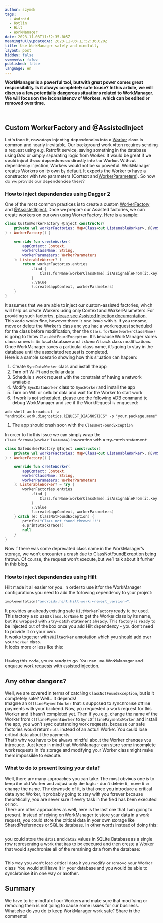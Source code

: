 ```yaml
---
author: szymek
tags:
  - Android
  - Kotlin
  - Hilt
  - WorkManager
date: 2023-11-03T11:52:35.005Z
meaningfullyUpdatedAt: 2023-11-03T11:52:36.020Z
title: Use WorkManager safely and mindfully
layout: post
hidden: false
comments: false
published: false
language: en
---
```

**WorkManager is a powerful tool, but with great power comes great responsibility. Is it always completely safe to use? In this article, we will discuss a few potentially dangerous situations related to WorkManager. We will focus on the inconsistency of Workers, which can be edited or removed over time.**

**<br/>**

## **Custom WorkerFactory and @AssistedInject**

Let's face it, nowadays injecting dependencies into a [Worker](https://developer.android.com/reference/androidx/work/Worker) class is common and nearly inevitable. Our background work often requires sending a request using e.g. Retrofit service, saving something in the database using *Dao* or simply separating logic from Worker. It would be great if we could inject these dependencies directly into the Worker. Without dependency injection, Workers would not be so powerful. WorkManager creates Workers on its own by default. It expects the Worker to have a constructor with two parameters (Context and [WorkerParameters](https://developer.android.com/reference/androidx/work/WorkerParameters)). So how do we provide our dependencies there?

### How to inject dependencies using Dagger 2

One of the most common practices is to create a custom [WorkerFactory](https://developer.android.com/reference/androidx/work/WorkerFactory) and [@AssistedInject.](https://dagger.dev/dev-guide/assisted-injection.html) Once we prepare our Assisted factories, we can create workers on our own using WorkerFactory. Here is a sample:

```kotlin
class CustomWorkerFactory @Inject constructor(
    private val workerFactories: Map<Class<out ListenableWorker>, @JvmSuppressWildcards MyWorkerAssistedFactory>
) : WorkerFactory() {

    override fun createWorker(
        appContext: Context,
        workerClassName: String,
        workerParameters: WorkerParameters
    ): ListenableWorker? {
        return workerFactories.entries
            .find {
                Class.forName(workerClassName).isAssignableFrom(it.key)
            }
            ?.value
            ?.create(appContext, workerParameters)
    }
}
```

It assumes that we are able to inject our custom-assisted factories, which will help us create Workers using only Context and WorkerParameters. For providing such factories, [please see Assisted Injection documentation](https://dagger.dev/dev-guide/assisted-injection.html). \
This code works fine, however there is one issue with it. If you rename, move or delete the Worker’s class and you had a work request scheduled for the class before modification, then the `Class.forName(workerClassName)` is going to throw `ClassNotFoundException`. It’s because WorkManager stores class names in its local database and it doesn’t track class modifications. Once WorkManager saves a particular class name, it’s going to stay in the database until the associated request is completed.\
Here is a sample scenario showing how this situation can happen:

1. Create `SyncDataWorker` class and install the app
2. Turn off Wi-Fi and cellular data
3. Schedule a work request with the constraint of having a network available
4. Modify `SyncDataWorker` class to `SyncWorker` and install the app
5. Turn on Wifi or cellular data and wait for the Worker to start work
6. If work is not scheduled, please use the following ADB command to debug WorkManager and see if the WorkRequest is enqueued:

`adb shell am broadcast -a "androidx.work.diagnostics.REQUEST_DIAGNOSTICS" -p "your.package.name"`

1. The app should crash soon with the `ClassNotFoundException`

In order to fix this issue we can simply wrap the `Class.forName(workerClassName)` invocation with a try-catch statement:

```kotlin
class SafeWorkerFactory @Inject constructor(
    private val workerFactories: Map<Class<out ListenableWorker>, @JvmSuppressWildcards MyWorkerAssistedFactory>
) : WorkerFactory() {

    override fun createWorker(
        appContext: Context,
        workerClassName: String,
        workerParameters: WorkerParameters
    ): ListenableWorker? = try {
        workerFactories.entries
            .find {
                Class.forName(workerClassName).isAssignableFrom(it.key)
            }
            ?.value
            ?.create(appContext, workerParameters)
    } catch (e: ClassNotFoundException) {
        println("Class not found thrown!!!")
        e.printStackTrace()
        null
    }
}
```

Now if there was some deprecated class name in the WorkManager’s storage, we won’t encounter a crash due to ClassNotFoundException being thrown. Of course, the request won’t execute, but we’ll talk about it further in this blog.

### How to inject dependencies using Hilt

Hilt made it all easier for you. In order to use it for the WorkManager configurations you need to add the following dependency to your project:

```kotlin
implementation("androidx.hilt:hilt-work:<newest_version>")
```

It provides an already existing safe `HiltWorkerFactory` ready to be used. This factory also uses `Class.forName` to get the Worker class by its name, but it’s wrapped with a try-catch statement already. This factory is ready to be injected out of the box once you add Hilt dependency - you don’t need to provide it on your own.\
It works together with `@HiltWorker` annotation which you should add over your `Worker` class.\
It looks more or less like this:

```

```

Having this code, you’re ready to go. You can use WorkManager and enqueue work requests with assisted injection.

## **Any other dangers?**

Well, we are covered in terms of catching `ClassNotFoundException`, but is it completely safe? Well... It depends!\
Imagine an `OfflinePaymentWorker` that is supposed to synchronise offline payments with your backend. Now, you requested a work request for this Worker and it hasn’t completed yet. Then if you e.g. change the name of the Worker from `OfflinePaymentWorker` to `SyncOfflinePaymentsWorker` and install the app, you won’t sync outstanding work requests, because our safe factories would return `null` instead of an actual Worker. You could lose critical data about the payments.\
That’s why you have to be always mindful about the Worker changes you introduce. Just keep in mind that WorkManager can store some incomplete work requests in it’s storage and modifying your Worker class might make them impossible to execute.

### **What to do to prevent losing your data?**

Well, there are many approaches you can take. The most obvious one is to keep the old Worker and adjust only the logic - don’t delete it, move it or change the name. The downside of it, is that once you introduce a critical data sync Worker, it probably going to stay with you forever because theoretically, you are never sure if every task in the field has been executed or not.\
There are other approaches as well, here is the last one that I am going to present. Instead of relying on WorkManager to store your data in a work request, you could store the critical data in your own storage like SharedPreferences or SQLite database. In other words instead of doing this:

```

```

you could store the `data1` and `data2` values in SQLite Database as a single row representing a work that has to be executed and then create a Worker that would synchronise all of the remaining data from the database:

```

```

This way you won’t lose critical data if you modify or remove your Worker class. You would still have it in your database and you would be able to synchronise it in one way or another.

## **Summary**

We have to be mindful of our Workers and make sure that modifying or removing them is not going to cause some issues for our business.\
What else do you do to keep WorkManager work safe? Share in the comments!
